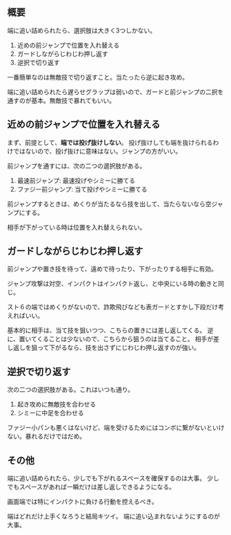 ## 概要

端に追い詰められたら、選択肢は大きく3つしかない。

1. 近めの前ジャンプで位置を入れ替える
2. ガードしながらじわじわ押し返す
3. 逆択で切り返す

一番簡単なのは無敵技で切り返すこと。当たったら逆に起き攻め。

端に追い詰められたら遅らせグラップは弱いので、ガードと前ジャンプの二択を通すのが基本。無敵技で暴れてもいい。

## 近めの前ジャンプで位置を入れ替える

まず、前提として、**端では投げ抜けしない**。
投げ抜けしても端を抜けられるわけではないので、投げ抜けに意味はない。ジャンプの方がいい。

前ジャンプを通すには、次の二つの選択肢がある。

1. 最速前ジャンプ: 最速投げやシミーに勝てる
2. ファジー前ジャンプ: 当て投げやシミーに勝てる

前ジャンプするときは、めくりが当たるなら技を出して、当たらないなら空ジャンプにする。

相手が下がっている時は位置を入れ替えられない。

## ガードしながらじわじわ押し返す

前ジャンプや置き技を待って、遠めで待ったり、下がったりする相手に有効。

ジャンプ攻撃は対空、インパクトはインパクト返し、と中央にいる時の動きと同じ。

スト６の端ではめくりがないので、詐欺飛びなども表ガードとすかし下段だけ考えればいい。

基本的に相手は、当て技を狙いつつ、こちらの置きには差し返してくる。
逆に、置いてくることは少ないので、こちらから狙うのは当てること。
相手が差し返しを狙って下がるなら、技を出さずにじわじわ押し返すのが強い。

## 逆択で切り返す

次の二つの選択肢がある。これはいつも通り。

1. 起き攻めに無敵技を合わせる
2. シミーに中足を合わせる

ファジー小パンも悪くはないけど、端を受けるためにはコンボに繋がないといけない。暴れるだけではだめ。

## その他

端に追い詰められたら、少しでも下がれるスペースを確保するのは大事。
少しでもスペースがあれば一瞬だけは差し返しできるようになる。

画面端では特にインパクトに負ける行動を控えるべき。

端はどれだけ上手くなろうと結局キツイ。
端に追い込まれないようにするのが大事。

